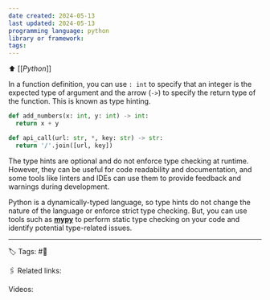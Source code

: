 ```yaml
---
date created: 2024-05-13
last updated: 2024-05-13
programming language: python
library or framework: 
tags:
---
```

⬆ [[_Python_]]

In a function definition, you can use `: int` to specify that an integer is the expected type of argument and the arrow (`->`) to specify the return type of the function. This is known as type hinting. 

```python
def add_numbers(x: int, y: int) -> int:     
  return x + y
```

```python
def api_call(url: str, *, key: str) -> str:
  return '/'.join([url, key])
```
The type hints are optional and do not enforce type checking at runtime. However, they can be useful for code readability and documentation, and some tools like linters and IDEs can use them to provide feedback and warnings during development. 

Python is a dynamically-typed language, so type hints do not change the nature of the language or enforce strict type checking. But, you can use tools such as [**mypy**](http://mypy-lang.org/) to perform static type checking on your code and identify potential type-related issues. 

---
🏷 Tags: #🌱

🖇 Related links:

Videos: 